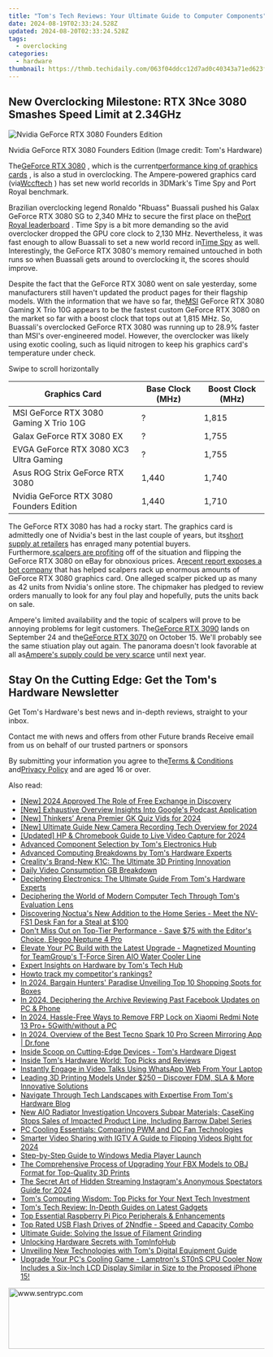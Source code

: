 ```yaml
---
title: "Tom's Tech Reviews: Your Ultimate Guide to Computer Components"
date: 2024-08-19T02:33:24.528Z
updated: 2024-08-20T02:33:24.528Z
tags:
  - overclocking
categories:
  - hardware
thumbnail: https://thmb.techidaily.com/063f04ddcc12d7ad0c40343a71ed623fbddb1ebfb8c3b581a5d414d7d362a54b.jpg
---
```


## New Overclocking Milestone: RTX 3Nce 3080 Smashes Speed Limit at 2.34GHz

![Nvidia GeForce RTX 3080 Founders Edition](https://cdn.mos.cms.futurecdn.net/L2kYLkTw2cYPBpGe6XHERo-320-80.jpg)

Nvidia GeForce RTX 3080 Founders Edition  (Image credit: Tom's Hardware)

 The[GeForce RTX 3080](https://tools.techidaily.com) , which is the current[performance king of graphics cards](https://tools.techidaily.com) , is also a stud in overclocking. The Ampere-powered graphics card (via[Wccftech](https://wccftech.com/nvidia-geforce-rtx-3080-overclocked-achieves-3dmark-time-spy-world-record/) ) has set new world recorlds in 3DMark's Time Spy and Port Royal benchmark.

 Brazilian overclocking legend Ronaldo "Rbuass" Buassali pushed his Galax GeForce RTX 3080 SG to 2,340 MHz to secure the first place on the[Port Royal leaderboard](https://www.3dmark.com/hall-of-fame-2/port+royal+3dmark+score+performance+preset/version+1.0/1+gpu?fbclid=IwAR3BD1CM3swVuzPCQ7zeXYYoT3poxTYWEIUtF-mzCGRWsQCafLWJVOioFoc) . Time Spy is a bit more demanding so the avid overclocker dropped the GPU core clock to 2,130 MHz. Nevertheless, it was fast enough to allow Buassali to set a new world record in[Time Spy](https://www.3dmark.com/hall-of-fame-2/timespy+graphics+score+extreme+preset/version+1.0/1+gpu) as well. Interestingly, the GeForce RTX 3080's memory remained untouched in both runs so when Buassali gets around to overclocking it, the scores should improve.

 Despite the fact that the GeForce RTX 3080 went on sale yesterday, some manufacturers still haven't updated the product pages for their flagship models. With the information that we have so far, the[MSI](https://tools.techidaily.com) GeForce RTX 3080 Gaming X Trio 10G appears to be the fastest custom GeForce RTX 3080 on the market so far with a boost clock that tops out at 1,815 MHz. So, Buassali's overclocked GeForce RTX 3080 was running up to 28.9% faster than MSI's over-engineered model. However, the overclocker was likely using exotic cooling, such as liquid nitrogen to keep his graphics card's temperature under check.

 Swipe to scroll horizontally

| Graphics Card                            | Base Clock (MHz) | Boost Clock (MHz) |
| ---------------------------------------- | ---------------- | ----------------- |
| MSI GeForce RTX 3080 Gaming X Trio 10G   | ?                | 1,815             |
| Galax GeForce RTX 3080 EX                | ?                | 1,755             |
| EVGA GeForce RTX 3080 XC3 Ultra Gaming   | ?                | 1,755             |
| Asus ROG Strix GeForce RTX 3080          | 1,440            | 1,740             |
| Nvidia GeForce RTX 3080 Founders Edition | 1,440            | 1,710             |

 The GeForce RTX 3080 has had a rocky start. The graphics card is admittedly one of Nvidia's best in the last couple of years, but its[short supply at retailers](https://tools.techidaily.com) has enraged many potential buyers. Furthermore,[scalpers are profiting](https://tools.techidaily.com) off of the situation and flipping the GeForce RTX 3080 on eBay for obnoxious prices. A[recent report exposes a bot company](https://tools.techidaily.com) that has helped scalpers rack up enormous amounts of GeForce RTX 3080 graphics card. One alleged scalper picked up as many as 42 units from Nvidia's online store. The chipmaker has pledged to review orders manually to look for any foul play and hopefully, puts the units back on sale.

 Ampere's limited availability and the topic of scalpers will prove to be annoying problems for legit customers. The[GeForce RTX 3090](https://tools.techidaily.com) lands on September 24 and the[GeForce RTX 3070](https://tools.techidaily.com) on October 15\. We'll probably see the same stiuation play out again. The panorama doesn't look favorable at all as[Ampere's supply could be very scarce](https://tools.techidaily.com) until next year.

## Stay On the Cutting Edge: Get the Tom's Hardware Newsletter

 Get Tom's Hardware's best news and in-depth reviews, straight to your inbox.

 Contact me with news and offers from other Future brands  Receive email from us on behalf of our trusted partners or sponsors

 By submitting your information you agree to the[Terms & Conditions](https://futureplc.com/terms-conditions/) and[Privacy Policy](https://futureplc.com/privacy-policy/) and are aged 16 or over.

<ins class="adsbygoogle"
     style="display:block"
     data-ad-format="autorelaxed"
     data-ad-client="ca-pub-7571918770474297"
     data-ad-slot="1223367746"></ins>



<ins class="adsbygoogle"
     style="display:block"
     data-ad-client="ca-pub-7571918770474297"
     data-ad-slot="8358498916"
     data-ad-format="auto"
     data-full-width-responsive="true"></ins>

<span class="atpl-alsoreadstyle">Also read:</span>
<div><ul>
<li><a href="https://facebook-video-content.techidaily.com/new-2024-approved-the-role-of-free-exchange-in-discovery/"><u>[New] 2024 Approved  The Role of Free Exchange in Discovery</u></a></li>
<li><a href="https://some-knowledge.techidaily.com/new-exhaustive-overview-insights-into-googles-podcast-application/"><u>[New] Exhaustive Overview  Insights Into Google's Podcast Application</u></a></li>
<li><a href="https://article-tips.techidaily.com/new-thinkers-arena-premier-gk-quiz-vids-for-2024/"><u>[New] Thinkers’ Arena  Premier GK Quiz Vids for 2024</u></a></li>
<li><a href="https://video-screen-grab.techidaily.com/new-ultimate-guide-new-camera-recording-tech-overview-for-2024/"><u>[New] Ultimate Guide  New Camera Recording Tech Overview for 2024</u></a></li>
<li><a href="https://screen-video-capture.techidaily.com/updated-hp-and-chromebook-guide-to-live-video-capture-for-2024/"><u>[Updated] HP & Chromebook Guide to Live Video Capture for 2024</u></a></li>
<li><a href="https://hardware-tips.techidaily.com/advanced-component-selection-by-toms-electronics-hub/"><u>Advanced Component Selection by Tom's Electronics Hub</u></a></li>
<li><a href="https://hardware-tips.techidaily.com/advanced-computing-breakdowns-by-toms-hardware-experts/"><u>Advanced Computing Breakdowns by Tom's Hardware Experts</u></a></li>
<li><a href="https://hardware-tips.techidaily.com/crealitys-brand-new-k1c-the-ultimate-3d-printing-innovation/"><u>Creality's Brand-New K1C: The Ultimate 3D Printing Innovation</u></a></li>
<li><a href="https://extra-resources.techidaily.com/daily-video-consumption-gb-breakdown/"><u>Daily Video Consumption  GB Breakdown</u></a></li>
<li><a href="https://hardware-tips.techidaily.com/deciphering-electronics-the-ultimate-guide-from-toms-hardware-experts/"><u>Deciphering Electronics: The Ultimate Guide From Tom's Hardware Experts</u></a></li>
<li><a href="https://hardware-tips.techidaily.com/deciphering-the-world-of-modern-computer-tech-through-toms-evaluation-lens/"><u>Deciphering the World of Modern Computer Tech Through Tom's Evaluation Lens</u></a></li>
<li><a href="https://hardware-tips.techidaily.com/1723175706177-discovering-noctuas-new-addition-to-the-home-series-meet-the-nv-fs1-desk-fan-for-a-steal-at-100/"><u>Discovering Noctua's New Addition to the Home Series - Meet the NV-FS1 Desk Fan for a Steal at $100</u></a></li>
<li><a href="https://hardware-tips.techidaily.com/1723125133999-dont-miss-out-on-top-tier-performance-save-75-with-the-editors-choice-elegoo-neptune-4-pro/"><u>Don't Miss Out on Top-Tier Performance - Save $75 with the Editor's Choice, Elegoo Neptune 4 Pro</u></a></li>
<li><a href="https://hardware-tips.techidaily.com/elevate-your-pc-build-with-the-latest-upgrade-magnetized-mounting-for-teamgroups-t-force-siren-aio-water-cooler-line/"><u>Elevate Your PC Build with the Latest Upgrade - Magnetized Mounting for TeamGroup's T-Force Siren AIO Water Cooler Line</u></a></li>
<li><a href="https://hardware-tips.techidaily.com/expert-insights-on-hardware-by-toms-tech-hub/"><u>Expert Insights on Hardware by Tom's Tech Hub</u></a></li>
<li><a href="https://review-topics.techidaily.com/howto-track-my-competitor-s-rankings-by-link-assistant-rank-tracker-rank-tracker/"><u>Howto track my competitor's rankings?</u></a></li>
<li><a href="https://extra-information.techidaily.com/in-2024-bargain-hunters-paradise-unveiling-top-10-shopping-spots-for-boxes/"><u>In 2024, Bargain Hunters' Paradise  Unveiling Top 10 Shopping Spots for Boxes</u></a></li>
<li><a href="https://facebook-videos.techidaily.com/in-2024-deciphering-the-archive-reviewing-past-facebook-updates-on-pc-and-phone/"><u>In 2024, Deciphering the Archive  Reviewing Past Facebook Updates on PC & Phone</u></a></li>
<li><a href="https://bypass-frp.techidaily.com/in-2024-hassle-free-ways-to-remove-frp-lock-on-xiaomi-redmi-note-13-proplus-5gwithwithout-a-pc-by-drfone-android/"><u>In 2024, Hassle-Free Ways to Remove FRP Lock on Xiaomi Redmi Note 13 Pro+ 5Gwith/without a PC</u></a></li>
<li><a href="https://screen-mirror.techidaily.com/in-2024-overview-of-the-best-tecno-spark-10-pro-screen-mirroring-app-drfone-by-drfone-android/"><u>In 2024, Overview of the Best Tecno Spark 10 Pro Screen Mirroring App | Dr.fone</u></a></li>
<li><a href="https://hardware-tips.techidaily.com/inside-scoop-on-cutting-edge-devices-toms-hardware-digest/"><u>Inside Scoop on Cutting-Edge Devices - Tom's Hardware Digest</u></a></li>
<li><a href="https://hardware-tips.techidaily.com/inside-toms-hardware-world-top-picks-and-reviews/"><u>Inside Tom's Hardware World: Top Picks and Reviews</u></a></li>
<li><a href="https://screen-mirroring-recording.techidaily.com/instantly-engage-in-video-talks-using-whatsapp-web-from-your-laptop/"><u>Instantly Engage in Video Talks Using WhatsApp Web From Your Laptop</u></a></li>
<li><a href="https://hardware-tips.techidaily.com/leading-3d-printing-models-under-250-discover-fdm-sla-and-more-innovative-solutions/"><u>Leading 3D Printing Models Under $250 – Discover FDM, SLA & More Innovative Solutions</u></a></li>
<li><a href="https://hardware-tips.techidaily.com/navigate-through-tech-landscapes-with-expertise-from-toms-hardware-blog/"><u>Navigate Through Tech Landscapes with Expertise From Tom's Hardware Blog</u></a></li>
<li><a href="https://hardware-tips.techidaily.com/new-aio-radiator-investigation-uncovers-subpar-materials-caseking-stops-sales-of-impacted-product-line-including-barrow-dabel-series/"><u>New AIO Radiator Investigation Uncovers Subpar Materials; CaseKing Stops Sales of Impacted Product Line, Including Barrow Dabel Series</u></a></li>
<li><a href="https://hardware-tips.techidaily.com/pc-cooling-essentials-comparing-pwm-and-dc-fan-technologies/"><u>PC Cooling Essentials: Comparing PWM and DC Fan Technologies</u></a></li>
<li><a href="https://instagram-clips.techidaily.com/smarter-video-sharing-with-igtv-a-guide-to-flipping-videos-right-for-2024/"><u>Smarter Video Sharing with IGTV  A Guide to Flipping Videos Right for 2024</u></a></li>
<li><a href="https://windows11.techidaily.com/step-by-step-guide-to-windows-media-player-launch/"><u>Step-by-Step Guide to Windows Media Player Launch</u></a></li>
<li><a href="https://hardware-tips.techidaily.com/the-comprehensive-process-of-upgrading-your-fbx-models-to-obj-format-for-top-quality-3d-prints/"><u>The Comprehensive Process of Upgrading Your FBX Models to OBJ Format for Top-Quality 3D Prints</u></a></li>
<li><a href="https://some-skills.techidaily.com/the-secret-art-of-hidden-streaming-instagrams-anonymous-spectators-guide-for-2024/"><u>The Secret Art of Hidden Streaming  Instagram's Anonymous Spectators Guide for 2024</u></a></li>
<li><a href="https://hardware-tips.techidaily.com/toms-computing-wisdom-top-picks-for-your-next-tech-investment/"><u>Tom's Computing Wisdom: Top Picks for Your Next Tech Investment</u></a></li>
<li><a href="https://hardware-tips.techidaily.com/toms-tech-review-in-depth-guides-on-latest-gadgets/"><u>Tom's Tech Review: In-Depth Guides on Latest Gadgets</u></a></li>
<li><a href="https://hardware-tips.techidaily.com/top-essential-raspberry-pi-pico-peripherals-and-enhancements/"><u>Top Essential Raspberry Pi Pico Peripherals & Enhancements</u></a></li>
<li><a href="https://hardware-tips.techidaily.com/top-rated-usb-flash-drives-of-2nndfie-speed-and-capacity-combo/"><u>Top Rated USB Flash Drives of 2Nndfie - Speed and Capacity Combo</u></a></li>
<li><a href="https://hardware-tips.techidaily.com/ultimate-guide-solving-the-issue-of-filament-grinding/"><u>Ultimate Guide: Solving the Issue of Filament Grinding</u></a></li>
<li><a href="https://hardware-tips.techidaily.com/unlocking-hardware-secrets-with-tominfohub/"><u>Unlocking Hardware Secrets with TomInfoHub</u></a></li>
<li><a href="https://hardware-tips.techidaily.com/unveiling-new-technologies-with-toms-digital-equipment-guide/"><u>Unveiling New Technologies with Tom's Digital Equipment Guide</u></a></li>
<li><a href="https://hardware-tips.techidaily.com/upgrade-your-pcs-cooling-game-lamptrons-st0ns-cpu-cooler-now-includes-a-six-inch-lcd-display-similar-in-size-to-the-proposed-iphone-15/"><u>Upgrade Your PC's Cooling Game - Lamptron's ST0nS CPU Cooler Now Includes a Six-Inch LCD Display Similar in Size to the Proposed iPhone 15!</u></a></li>
</ul></div>

<!-- affiliate ads begin -->
<a href="https://sentrypc.7eer.net/c/5597632/398457/3022" target="_top" id="398457"><img src="//a.impactradius-go.com/display-ad/3022-398457" border="0" alt="www.sentrypc.com" width="980" height="120"/></a><img height="0" width="0" src="https://sentrypc.7eer.net/i/5597632/398457/3022" style="position:absolute;visibility:hidden;" border="0" />
<!-- affiliate ads end -->